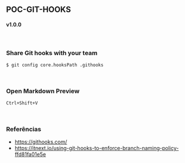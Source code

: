 ## POC-GIT-HOOKS  
#### v1.0.0  
<br/>

### Share Git hooks with your team
```
$ git config core.hooksPath .githooks
```
<br/>

### Open Markdown Preview
```
Ctrl+Shift+V
```
<br/>

### Referências
* https://githooks.com/
* https://itnext.io/using-git-hooks-to-enforce-branch-naming-policy-ffd81fa01e5e